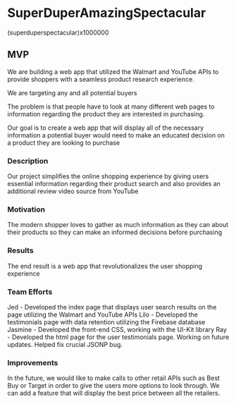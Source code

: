 # SuperDuperAmazingSpectacular
(superduperspectacular)x1000000

## MVP
We are building a web app that utilized the Walmart and YouTube APIs to provide shoppers with a seamless product research experience.

We are targeting any and all potential buyers 

The problem is that people have to look at many different web pages to information regarding the product they are interested in purchasing.

Our goal is to create a web app that will display all of the necessary information a potential buyer would need to make an educated decision on a product they are looking to purchase

### Description
Our project simplifies the online shopping experience by giving users essential information regarding their product search and also provides an additional review video source from YouTube

### Motivation
The modern shopper loves to gather as much information as they can about their products so they can make an informed decisions before purchasing

### Results
The end result is a web app that revolutionalizes the user shopping experience

### Team Efforts
Jed - Developed the index page that displays user search results on the page utilizing the Walmart and YouTube APIs
Lilo - Developed the testimonials page with data retention utilizing the Firebase database
Jasmine - Developed the front-end CSS, working with the UI-Kit library
Ray - Developed the html page for the user testimonials page. Working on future updates. Helped fix crucial JSONP bug.


### Improvements
In the future, we would like to make calls to other retail APIs such as Best Buy or Target in order to give the users more options to look through. We can add a feature that will display the best price between all the retailers.